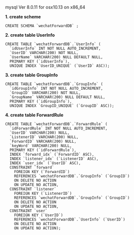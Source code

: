 mysql Ver 8.0.11 for osx10.13 on x86_64

**1. create scheme**

    CREATE SCHEMA `wechatForwardDB` ;


**2. create table UserInfo**

    CREATE TABLE `wechatForwardDB`.`UserInfo` (
      `idUserInfo` INT NOT NULL AUTO_INCREMENT,
      `UserID` VARCHAR(200) NOT NULL,
      `UserName` VARCHAR(200) NULL DEFAULT NULL,
      PRIMARY KEY (`idUserInfo`),
      UNIQUE INDEX `UserID_UNIQUE` (`UserID` ASC));


**3. create table GroupInfo**

    CREATE TABLE `wechatForwardDB`.`GroupInfo` (
      `idGroupInfo` INT NOT NULL AUTO_INCREMENT,
      `GroupID` VARCHAR(200) NOT NULL,
      `GroupName` VARCHAR(200) NULL DEFAULT NULL,
      PRIMARY KEY (`idGroupInfo`),
      UNIQUE INDEX `GroupID_UNIQUE` (`GroupID` ASC));


**4. create table ForwardRule**

    CREATE TABLE `wechatForwardDB`.`ForwardRule` (
      `idForwardRule` INT NOT NULL AUTO_INCREMENT,
      `UserID` VARCHAR(200) NULL,
      `ListenerID` VARCHAR(200) NULL,
      `ForwardID` VARCHAR(200) NULL,
      `keyWord` VARCHAR(200) NULL,
      PRIMARY KEY (`idForwardRule`),
      INDEX `forward_idx` (`ForwardID` ASC),
      INDEX `listener_idx` (`ListenerID` ASC),
      INDEX `user_idx` (`UserID` ASC),
      CONSTRAINT `forward`
        FOREIGN KEY (`ForwardID`)
        REFERENCES `wechatForwardDB`.`GroupInfo` (`GroupID`)
        ON DELETE NO ACTION
        ON UPDATE NO ACTION,
      CONSTRAINT `listener`
        FOREIGN KEY (`ListenerID`)
        REFERENCES `wechatForwardDB`.`GroupInfo` (`GroupID`)
        ON DELETE NO ACTION
        ON UPDATE NO ACTION,
      CONSTRAINT `user`
        FOREIGN KEY (`UserID`)
        REFERENCES `wechatForwardDB`.`UserInfo` (`UserID`)
        ON DELETE NO ACTION
        ON UPDATE NO ACTION);

